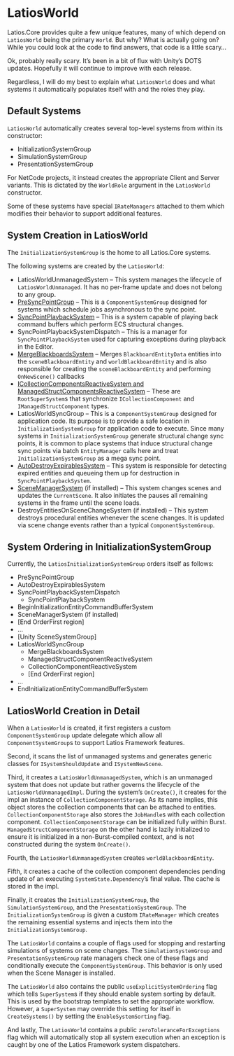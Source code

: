 # LatiosWorld

Latios.Core provides quite a few unique features, many of which depend on
`LatiosWorld` being the primary `World`. But why? What is actually going on?
While you could look at the code to find answers, that code is a little scary…

Ok, probably really scary. It’s been in a bit of flux with Unity’s DOTS updates.
Hopefully it will continue to improve with each release.

Regardless, I will do my best to explain what `LatiosWorld` does and what
systems it automatically populates itself with and the roles they play.

## Default Systems

`LatiosWorld` automatically creates several top-level systems from within its
constructor:

-   InitializationSystemGroup
-   SimulationSystemGroup
-   PresentationSystemGroup

For NetCode projects, it instead creates the appropriate Client and Server
variants. This is dictated by the `WorldRole` argument in the `LatiosWorld`
constructor.

Some of these systems have special `IRateManagers` attached to them which
modifies their behavior to support additional features.

## System Creation in LatiosWorld

The `InitializationSystemGroup` is the home to all Latios.Core systems.

The following systems are created by the `LatiosWorld`:

-   LatiosWorldUnmanagedSystem – This system manages the lifecycle of
    `LatiosWorldUnmanaged`. It has no per-frame update and does not belong to
    any group.
-   [PreSyncPointGroup](Custom%20Command%20Buffers%20and%20SyncPointPlaybackSystem.md)
    – This is a `ComponentSystemGroup` designed for systems which schedule jobs
    asynchronous to the sync point.
-   [SyncPointPlaybackSystem](Custom%20Command%20Buffers%20and%20SyncPointPlaybackSystem.md)
    – This is a system capable of playing back command buffers which perform ECS
    structural changes.
-   SyncPointPlaybackSystemDispatch – This is a manager for
    `SyncPointPlaybackSystem` used for capturing exceptions during playback in
    the Editor.
-   [MergeBlackboardsSystem](Blackboard%20Entities.md) – Merges
    `BlackboardEntityData` entities into the `sceneBlackboardEntity` and
    `worldBlackboardEntity` and is also responsible for creating the
    `sceneBlackboardEntity` and performing `OnNewScene()` callbacks
-   [ICollectionComponentsReactiveSystem and
    ManagedStructComponentsReactiveSystem](Collection%20and%20Managed%20Struct%20Components.md)
    – These are `RootSuperSystem`s that synchronize `ICollectionComponent` and
    `IManagedStructComponent` types.
-   LatiosWorldSyncGroup – This is a `ComponentSystemGroup` designed for
    application code. Its purpose is to provide a safe location in
    `InitializationSystemGroup` for application code to execute. Since many
    systems in `InitializationSystemGroup` generate structural change sync
    points, it is common to place systems that induce structural change sync
    points via batch `EntityManager` calls here and treat
    `InitializationSystemGroup` as a mega sync point.
-   [AutoDestroyExpirablesSystem](Auto-Destroy%20Expirables.md) – This system is
    responsible for detecting expired entities and queueing them up for
    destruction in `SyncPointPlaybackSystem`.
-   [SceneManagerSystem](Scene%20Management.md) (if installed) – This system
    changes scenes and updates the `CurrentScene`. It also initiates the pauses
    all remaining systems in the frame until the scene loads.
-   DestroyEntitiesOnSceneChangeSystem (if installed) – This system destroys
    procedural entities whenever the scene changes. It is updated via scene
    change events rather than a typical `ComponentSystemGroup`.

## System Ordering in InitializationSystemGroup

Currently, the `LatiosInitializationSystemGroup` orders itself as follows:

-   PreSyncPointGroup
-   AutoDestroyExpirablesSystem
-   SyncPointPlaybackSystemDispatch
    -   SyncPointPlaybackSystem
-   BeginInitializationEntityCommandBufferSystem
-   SceneManagerSystem (if installed)
-   [End OrderFirst region]
-   …
-   [Unity SceneSystemGroup]
-   LatiosWorldSyncGroup
    -   MergeBlackboardsSystem
    -   ManagedStructComponentReactiveSystem
    -   CollectionComponentReactiveSystem
    -   [End OrderFirst region]
-   …
-   EndInitializationEntityCommandBufferSystem

## LatiosWorld Creation in Detail

When a `LatiosWorld` is created, it first registers a custom
`ComponentSystemGroup` update delegate which allow all `ComponentSystemGroup`s
to support Latios Framework features.

Second, it scans the list of unmanaged systems and generates generic classes for
`ISystemShouldUpdate` and `ISystemNewScene`.

Third, it creates a `LatiosWorldUnmanagedSystem`, which is an unmanaged system
that does not update but rather governs the lifecycle of the
`LatiosWorldUnmanagedImpl`. During the system’s `OnCreate()`, it creates for the
impl an instance of `CollectionComponentStorage`. As its name implies, this
object stores the collection components that can be attached to entities.
`CollectionComponentStorage` also stores the `JobHandle`s with each collection
component. `CollectionComponentStorage` can be initialized fully within Burst.
`ManagedStructComponentStorage` on the other hand is lazily initialized to
ensure it is initialized in a non-Burst-compiled context, and is not constructed
during the system `OnCreate()`.

Fourth, the `LatiosWorldUnmanagedSystem` creates `worldBlackboardEntity`.

Fifth, it creates a cache of the collection component dependencies pending
update of an executing `SystemState.Dependency`’s final value. The cache is
stored in the impl.

Finally, it creates the `InitializationSystemGroup`, the
`SimulationSystemGroup`, and the `PresentationSystemGroup`. The
`InitializationSystemGroup` is given a custom `IRateManager` which creates the
remaining essential systems and injects them into the
`InitializationSystemGroup`.

The `LatiosWorld` contains a couple of flags used for stopping and restarting
simulations of systems on scene changes. The `SimulationSystemGroup` and
`PresentationSystemGroup` rate managers check one of these flags and
conditionally execute the `ComponentSystemGroup`. This behavior is only used
when the Scene Manager is installed.

The `LatiosWorld` also contains the public `useExplicitSystemOrdering` flag
which tells `SuperSystem`s if they should enable system sorting by default. This
is used by the bootstrap templates to set the appropriate workflow. However, a
`SuperSystem` may override this setting for itself in `CreateSystems()` by
setting the `EnableSystemSorting` flag.

And lastly, The `LatiosWorld` contains a public `zeroToleranceForExceptions`
flag which will automatically stop all system execution when an exception is
caught by one of the Latios Framework system dispatchers.
